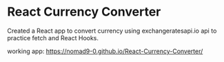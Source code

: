 # React Currency Converter

Created a React app to convert currency using exchangeratesapi.io api to practice fetch and React Hooks.

working app: https://nomad9-0.github.io/React-Currency-Converter/
